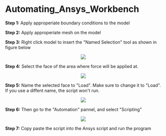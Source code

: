 # Automating_Ansys_Workbench

**Step 1:** Apply approperiate boundary conditions to the model

**Step 2:** Apply approperiate mesh on the model

**Step 3:** Right click model to insert the "Named Selection" tool as shown in figure below
<p align="center">
  <img src="https://user-images.githubusercontent.com/115262940/221674291-1ff1236a-5995-416d-a8b3-ac16ad530af2.png" />
</p>

**Step 4:** Select the face of the area where force will be applied at. 
<p align="center">
  <img src="https://user-images.githubusercontent.com/115262940/221677337-2a26fe01-bc08-4d85-b737-8bc9f7945c98.png" />
</p>

**Step 5:** Name the selected face to "Load". Make sure to change it to "Load". If you use a diffent name, the script won't run.
<p align="center">
  <img src="https://user-images.githubusercontent.com/115262940/221677795-d988f898-94e2-4074-bfc5-c131d17e86a8.png" />
</p>

**Step 6:** Then go to the "Automation" pannel, and select "Scripting"
<p align="center">
  <img src="https://user-images.githubusercontent.com/115262940/221678150-7e54334f-2182-4337-9c12-ee93dcd44785.png" />
</p>

**Step 7:** Copy paste the script into the Ansys script and run the program
